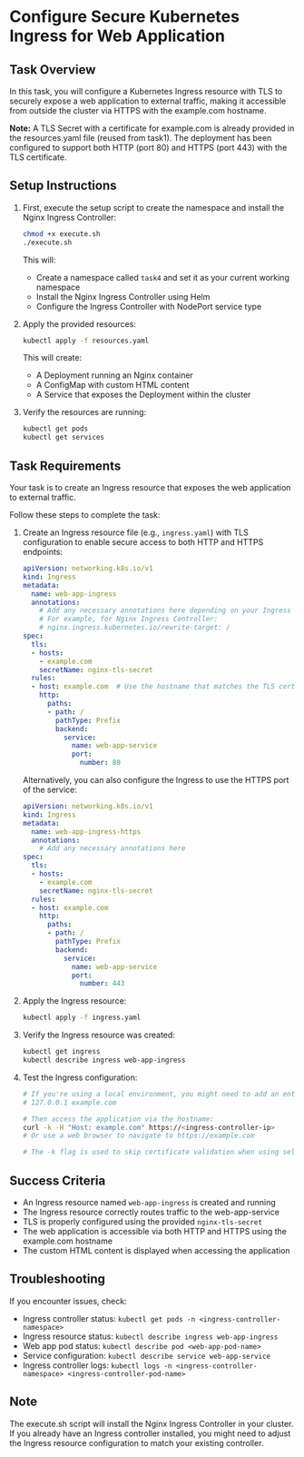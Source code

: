 # Configure Secure Kubernetes Ingress for Web Application

## Task Overview
In this task, you will configure a Kubernetes Ingress resource with TLS to securely expose a web application to external traffic, making it accessible from outside the cluster via HTTPS with the example.com hostname.

**Note:** A TLS Secret with a certificate for example.com is already provided in the resources.yaml file (reused from task1). The deployment has been configured to support both HTTP (port 80) and HTTPS (port 443) with the TLS certificate.

## Setup Instructions

1. First, execute the setup script to create the namespace and install the Nginx Ingress Controller:
   ```bash
   chmod +x execute.sh
   ./execute.sh
   ```
   This will:
   - Create a namespace called `task4` and set it as your current working namespace
   - Install the Nginx Ingress Controller using Helm
   - Configure the Ingress Controller with NodePort service type

2. Apply the provided resources:
   ```bash
   kubectl apply -f resources.yaml
   ```
   This will create:
   - A Deployment running an Nginx container
   - A ConfigMap with custom HTML content
   - A Service that exposes the Deployment within the cluster

3. Verify the resources are running:
   ```bash
   kubectl get pods
   kubectl get services
   ```

## Task Requirements

Your task is to create an Ingress resource that exposes the web application to external traffic.

Follow these steps to complete the task:

1. Create an Ingress resource file (e.g., `ingress.yaml`) with TLS configuration to enable secure access to both HTTP and HTTPS endpoints:
   ```yaml
   apiVersion: networking.k8s.io/v1
   kind: Ingress
   metadata:
     name: web-app-ingress
     annotations:
       # Add any necessary annotations here depending on your Ingress controller
       # For example, for Nginx Ingress Controller:
       # nginx.ingress.kubernetes.io/rewrite-target: /
   spec:
     tls:
     - hosts:
       - example.com
       secretName: nginx-tls-secret
     rules:
     - host: example.com  # Use the hostname that matches the TLS certificate
       http:
         paths:
         - path: /
           pathType: Prefix
           backend:
             service:
               name: web-app-service
               port:
                 number: 80
   ```

   Alternatively, you can also configure the Ingress to use the HTTPS port of the service:
   ```yaml
   apiVersion: networking.k8s.io/v1
   kind: Ingress
   metadata:
     name: web-app-ingress-https
     annotations:
       # Add any necessary annotations here
   spec:
     tls:
     - hosts:
       - example.com
       secretName: nginx-tls-secret
     rules:
     - host: example.com
       http:
         paths:
         - path: /
           pathType: Prefix
           backend:
             service:
               name: web-app-service
               port:
                 number: 443
   ```

2. Apply the Ingress resource:
   ```bash
   kubectl apply -f ingress.yaml
   ```

3. Verify the Ingress resource was created:
   ```bash
   kubectl get ingress
   kubectl describe ingress web-app-ingress
   ```

4. Test the Ingress configuration:
   ```bash
   # If you're using a local environment, you might need to add an entry to /etc/hosts
   # 127.0.0.1 example.com
   
   # Then access the application via the hostname:
   curl -k -H "Host: example.com" https://<ingress-controller-ip>
   # Or use a web browser to navigate to https://example.com
   
   # The -k flag is used to skip certificate validation when using self-signed certificates
   ```

## Success Criteria
- An Ingress resource named `web-app-ingress` is created and running
- The Ingress resource correctly routes traffic to the web-app-service
- TLS is properly configured using the provided `nginx-tls-secret`
- The web application is accessible via both HTTP and HTTPS using the example.com hostname
- The custom HTML content is displayed when accessing the application

## Troubleshooting
If you encounter issues, check:
- Ingress controller status: `kubectl get pods -n <ingress-controller-namespace>`
- Ingress resource status: `kubectl describe ingress web-app-ingress`
- Web app pod status: `kubectl describe pod <web-app-pod-name>`
- Service configuration: `kubectl describe service web-app-service`
- Ingress controller logs: `kubectl logs -n <ingress-controller-namespace> <ingress-controller-pod-name>`

## Note
The execute.sh script will install the Nginx Ingress Controller in your cluster. If you already have an Ingress controller installed, you might need to adjust the Ingress resource configuration to match your existing controller.
